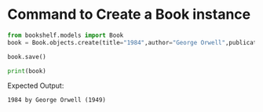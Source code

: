 # Command to Create a Book instance

```python
from bookshelf.models import Book
book = Book.objects.create(title="1984",author="George Orwell",publication_year=1949)

book.save()

print(book)
```

Expected Output:

```plaintext
1984 by George Orwell (1949)
```

